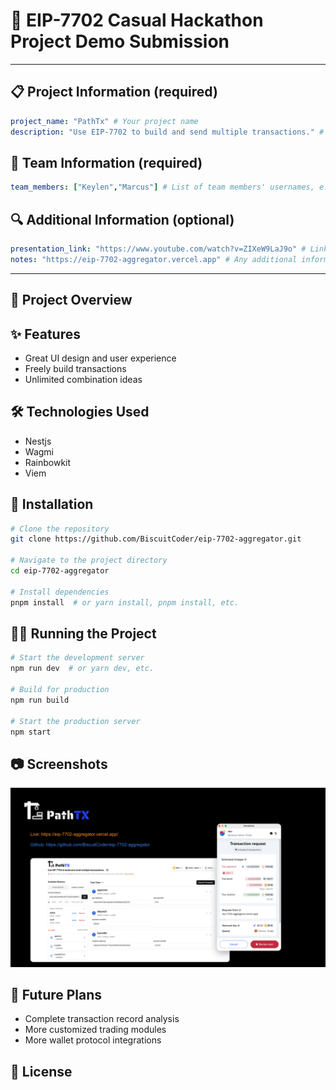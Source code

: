 # 🚀 EIP-7702 Casual Hackathon Project Demo Submission

<!--
Please fill out the information below. This information will be automatically processed.
Do not remove the --- markers or change the field names.
-->

---
## 📋 Project Information (required)

```yaml
project_name: "PathTx" # Your project name
description: "Use EIP-7702 to build and send multiple transactions." # Brief description of your project
```

## 👥 Team Information (required)

```yaml
team_members: ["Keylen","Marcus"] # List of team members' usernames, e.g. ["alice", "bob"]
```

## 🔍 Additional Information (optional)

```yaml
presentation_link: "https://www.youtube.com/watch?v=ZIXeW9LaJ9o" # Link to your presentation slides or video
notes: "https://eip-7702-aggregator.vercel.app" # Any additional information about your project
```
---

<!-- Do not edit below this line. This section will be automatically generated when your demo submission is processed. -->

## 📖 Project Overview

<!-- Provide a more detailed description of your project here -->

## ✨ Features

- Great UI design and user experience
- Freely build transactions
- Unlimited combination ideas

## 🛠️ Technologies Used

- Nestjs
- Wagmi
- Rainbowkit
- Viem


## 🚀 Installation

```bash
# Clone the repository
git clone https://github.com/BiscuitCoder/eip-7702-aggregator.git

# Navigate to the project directory
cd eip-7702-aggregator

# Install dependencies
pnpm install  # or yarn install, pnpm install, etc.
```

## 🏃‍♂️ Running the Project

```bash
# Start the development server
npm run dev  # or yarn dev, etc.

# Build for production
npm run build

# Start the production server
npm start
```

## 📷 Screenshots

<!-- Add screenshots of your project here -->
![Screenshot 1](../images/keylenSub.png)

## 🔮 Future Plans

- Complete transaction record analysis
- More customized trading modules
- More wallet protocol integrations

## 📝 License

<!-- Specify your project license -->
